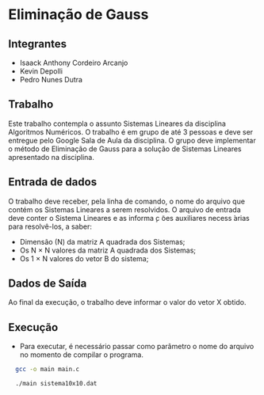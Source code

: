 # Eliminação de Gauss

## Integrantes
- Isaack Anthony Cordeiro Arcanjo
- Kevin Depolli
- Pedro Nunes Dutra

## Trabalho

Este trabalho contempla o assunto Sistemas Lineares da disciplina Algoritmos Numéricos. O trabalho  é
em grupo de até 3 pessoas e deve ser entregue pelo Google Sala de Aula da disciplina. O grupo deve
implementar o método de Eliminação de Gauss para a solução de Sistemas Lineares apresentado na disciplina.

## Entrada de dados
O trabalho deve receber, pela linha de comando, o nome do arquivo que contém os Sistemas Lineares a serem
resolvidos. O arquivo de entrada deve conter o Sistema Lineares e as informa ̧c ̃oes auxiliares necess ́arias para
resolvê-los, a saber:

- Dimensão (N) da matriz A quadrada dos Sistemas;
- Os N × N valores da matriz A quadrada dos Sistemas;
- Os 1 × N valores do vetor B do sistema;

## Dados de Saída
Ao final da execução, o trabalho deve informar o valor do vetor X obtido.

## Execução
- Para executar, é necessário passar como parâmetro o nome do arquivo no momento de compilar o programa. 
```bash
  gcc -o main main.c
```
```bash
  ./main sistema10x10.dat
```